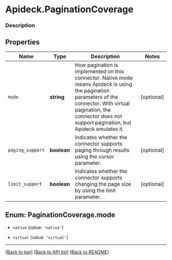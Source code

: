 # Apideck.PaginationCoverage

### Description

## Properties
Name | Type | Description | Notes
------------ | ------------- | ------------- | -------------
`mode` | **string** | How pagination is implemented on this connector. Native mode means Apideck is using the pagination parameters of the connector. With virtual pagination, the connector does not support pagination, but Apideck emulates it. | [optional] 
`paging_support` | **boolean** | Indicates whether the connector supports paging through results using the cursor parameter. | [optional] 
`limit_support` | **boolean** | Indicates whether the connector supports changing the page size by using the limit parameter. | [optional] 





<a name="PaginationCoverageMode"></a>
## Enum: PaginationCoverage.mode


* `native` (value: `'native'`)

* `virtual` (value: `'virtual'`)




---

[[Back to top]](#) [[Back to API list]](../../../../README.md#documentation-for-api-endpoints) [[Back to README]](../../../../README.md)


